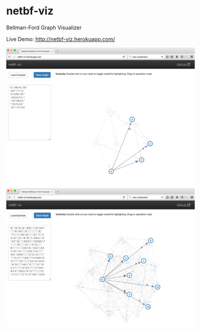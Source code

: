 # netbf-viz
Bellman-Ford Graph Visualizer

Live Demo: http://netbf-viz.herokuapp.com/

<img src="public/screenshots/ss_0.png" alt="screenshot_0" width="512"/>
<img src="public/screenshots/ss_1.png" alt="screenshot_1" width="512"/>
